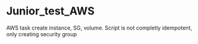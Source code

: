 # Junior_test_AWS
AWS task create instance, SG, volume. 
Script is not completly idempotent, only creating security group
